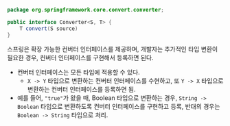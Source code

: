 ```java
package org.springframework.core.convert.converter;

public interface Converter<S, T> {
	T convert(S source)
}
```
스프링은 확장 가능한 컨버터 인터페이스를 제공하며, 개발자는 추가적인 타입 변환이 필요한 경우, 컨버터 인터페이스를 구현해서 등록하면 된다.

- 컨버터 인터페이스는 모든 타입에 적용할 수 있다.
	- `X -> Y` 타입으로 변환하는 컨버터 인터페이스를 수현하고, 또 `Y -> X` 타입으로 변환하는 컨버터 인터페이스를 등록하면 됨.
- 예를 들어, `"true"`가 왔을 때, Boolean 타입으로 변환하는 경우, `String -> Boolean` 타입으로 변환하도록 컨버터 인터페이스를 구현하고 등록, 반대의 경우는 `Boolean -> String` 타입으로 처리.
